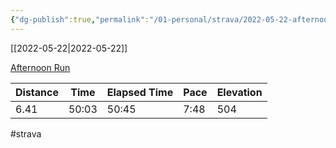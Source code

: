 ```yaml
---
{"dg-publish":true,"permalink":"/01-personal/strava/2022-05-22-afternoon-run/"}
---
```



[[2022-05-22\|2022-05-22]]

[Afternoon Run](https://www.strava.com/activities/7187333312)

| Distance | Time  | Elapsed Time | Pace | Elevation |
| -------- | ----- | ------------ | ---- | --------- |
| 6.41     | 50:03 | 50:45        | 7:48 | 504       |




#strava

